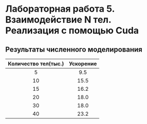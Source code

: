 # Лабораторная работа 5. Взаимодействие N тел. Реализация с помощью Cuda

## Результаты численного моделирования
|Количество тел(тыс.)|Ускорение|
|:----------:|:----------:|
|5 |9.5|
|10|15.5|
|15|16.2|
|20|18.0|
|30|18.0|
|40|23.2|

